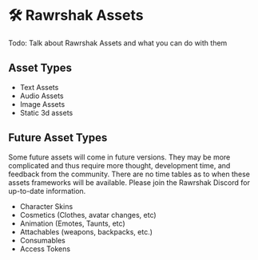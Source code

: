 # 🛠 Rawrshak Assets

Todo: Talk about Rawrshak Assets and what you can do with them

## Asset Types

* Text Assets&#x20;
* Audio Assets
* Image Assets
* Static 3d assets

## Future Asset Types

Some future assets will come in future versions. They may be more complicated and thus require more thought, development time, and feedback from the community. There are no time tables as to when these assets frameworks will be available. Please join the Rawrshak Discord for up-to-date information.

* Character Skins
* Cosmetics (Clothes, avatar changes, etc)
* Animation (Emotes, Taunts, etc)
* Attachables (weapons, backpacks, etc.)
* Consumables
* Access Tokens&#x20;

